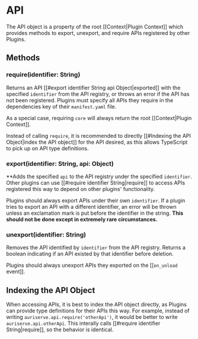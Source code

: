 # API

The API object is a property of the root [[Context|Plugin Context]] which provides methods to export, unexport, and require APIs registered by other Plugins.

## Methods

### require(identifier: String)

Returns an API [[#export identifier String api Object|exported]] with the specified `identifier` from the API registry, or throws an error if the API has not been registered. Plugins must specify all APIs they require in the dependencies key of their `manifest.yaml` file. 

As a special case, requiring `core` will always return the root [[Context|Plugin Context]].

Instead of calling `require`, it is recommended to directly [[#Indexing the API Object|index the API object]] for the API desired, as this allows TypeScript to pick up on API type definitions.

### export(identifier: String, api: Object)

**Adds the specified `api` to the API registry under the specified `identifier`. Other plugins can use [[#require identifier String|require]] to access APIs registered this way to depend on other plugins' functionality.

Plugins should always export APIs under their own `identifier`. If a plugin tries to export an API with a different identifier, an error will be thrown unless an exclamation mark is put before the identifier in the string. **This should not be done except in extremely rare circumstances.**

### unexport(identifier: String)

Removes the API identified by `identifier` from the API registry. Returns a boolean indicating if an API existed by that identifier before deletion.

Plugins should always unexport APIs they exported on the [[`on_unload` event]].

## Indexing the API Object

When accessing APIs, it is best to index the API object directly, as Plugins can provide type definitions for their APIs this way. For example, instead of writing `auriserve.api.require('otherApi')`, it would be better to write `auriserve.api.otherApi`. This interally calls [[#require identifier String|require]], so the behavior is identical.